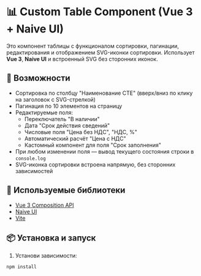 # 📊 Custom Table Component (Vue 3 + Naive UI)

Это компонент таблицы с функционалом сортировки, пагинации, редактирования и отображением SVG-иконки сортировки. Использует **Vue 3**, **Naive UI** и встроенный SVG без сторонних иконок.

## 🔧 Возможности

- Сортировка по столбцу "Наименование СТЕ" (вверх/вниз по клику на заголовок с SVG-стрелкой)
- Пагинация по 10 элементов на страницу
- Редактируемые поля:
    - Переключатель "В наличии"
    - Дата "Срок действия сведений"
    - Числовые поля "Цена без НДС", "НДС, %"
    - Автоматический расчёт "Цена с НДС"
    - Кастомный компонент для поля "Срок заполнения"
- При любом изменении поля — вывод текущего состояния строки в `console.log`
- SVG-иконка сортировки встроена напрямую, без сторонних зависимостей

## 🧩 Используемые библиотеки

- [Vue 3 Composition API](https://vuejs.org/)
- [Naive UI](https://www.naiveui.com/)
- [Vite](https://vitejs.dev/)

## 📦 Установка и запуск

1. Установи зависимости:

```bash
npm install
